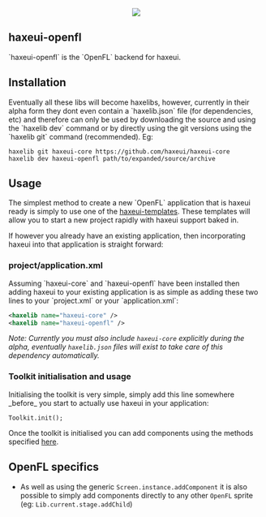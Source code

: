 <p align="center">
  <img src="https://dl.dropboxusercontent.com/u/26678671/haxeui2-warning.png"/>
</p>

<h2>haxeui-openfl</h2>
`haxeui-openfl` is the `OpenFL` backend for haxeui.

<h2>Installation</h2>
Eventually all these libs will become haxelibs, however, currently in their alpha form they dont even contain a `haxelib.json` file (for dependencies, etc) and therefore can only be used by downloading the source and using the `haxelib dev` command or by directly using the git versions using the `haxelib git` command (recommended). Eg:

```
haxelib git haxeui-core https://github.com/haxeui/haxeui-core
haxelib dev haxeui-openfl path/to/expanded/source/archive
```

<h2>Usage</h2>
The simplest method to create a new `OpenFL` application that is haxeui ready is simply to use one of the <a href="https://github.com/haxeui/haxeui-templates">haxeui-templates</a>. These templates will allow you to start a new project rapidly with haxeui support baked in. 

If however you already have an existing application, then incorporating haxeui into that application is straight forward:

<h3>project/application.xml</h3>
Assuming `haxeui-core` and `haxeui-openfl` have been installed then adding haxeui to your existing application is  as simple as adding these two lines to your `project.xml` or your `application.xml`:

```xml
<haxelib name="haxeui-core" />
<haxelib name="haxeui-openfl" />
```

_Note: Currently you must also include `haxeui-core` explicitly during the alpha, eventually `haxelib.json` files will exist to take care of this dependency automatically._ 

<h3>Toolkit initialisation and usage</h3>
Initialising the toolkit is very simple, simply add this line somewhere _before_ you start to actually use haxeui in your application:

```
Toolkit.init();
```
Once the toolkit is initialised you can add components using the methods specified <a href="https://github.com/haxeui/haxeui-core#adding-components-using-haxe-code">here</a>.

<h2>OpenFL specifics</h2>

 * As well as using the generic `Screen.instance.addComponent` it is also possible to simply add components directly to any other `OpenFL` sprite (eg: `Lib.current.stage.addChild`)
